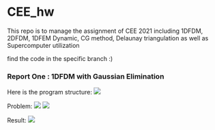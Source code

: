 # CEE_hw
This repo is to manage the assignment of CEE 2021 including 
1DFDM, 2DFDM, 1DFEM Dynamic, CG method, Delaunay triangulation
as well as Supercomputer utilization

find the code in the specific branch :)

### Report One : 1DFDM with Gaussian Elimination

Here is the program structure:
![](https://github.com/MaynotbeGarychan/CEE_hw/blob/main/figures/structureOf1DFDM.JPG)

Problem:
![](https://github.com/MaynotbeGarychan/CEE_hw/blob/main/figures/Problem1.JPG)
![](https://github.com/MaynotbeGarychan/CEE_hw/blob/main/figures/mesh2OfProblem1.JPG)

Result:
![](https://github.com/MaynotbeGarychan/CEE_hw/blob/main/figures/FigureOf1DFDMProblem2.JPG)
